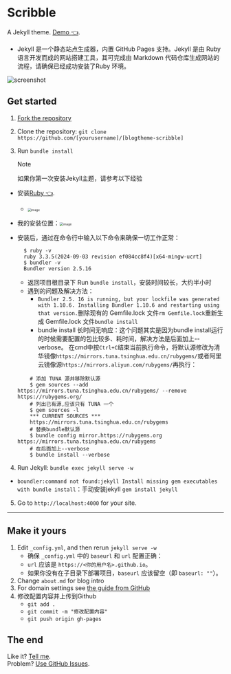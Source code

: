 # Scribble

A Jekyll theme. [Demo :point_left:](http://scribble.muan.co/posts/scribble-the-jekyll-theme). 

  - Jekyll 是一个静态站点生成器，内置 GitHub Pages 支持。Jekyll 是由 Ruby 语言开发而成的网站搭建工具，其可完成由 Markdown 代码仓库生成网站的流程，请确保已经成功安装了Ruby 环境。

![screenshot](https://cloud.githubusercontent.com/assets/1153134/23830104/6d4665e0-06b7-11e7-8805-57e73c346459.png)

## Get started

1. [Fork the repository](https://github.com/liumy-lay/blogtheme-scribble/fork)

2. Clone the repository: `git clone https://github.com/[yourusername]/[blogtheme-scribble]`

3. Run `bundle install`  

   > [!NOTE]
   >
   > 如果你第一次安装Jekyll主题，请参考以下经验

- 安装[Ruby :point_left:](https://rubyinstaller.org/downloads/).
    - <img src="https://github.com/user-attachments/assets/39a5d638-38fb-48b2-9d4b-feccbf7507c4" alt="image" style="zoom:50%;" />
- 我的安装位置：<img src="https://github.com/user-attachments/assets/2ac7e973-d168-409b-8c31-32d6364e7c1e" alt="image" style="zoom:50%;" />

- 安装后，通过在命令行中输入以下命令来确保一切工作正常：

  ```
    $ ruby -v
    ruby 3.3.5(2024-09-03 revision ef084cc8f4)[x64-mingw-ucrt]
    $ bundler -v
    Bundler version 2.5.16
  ```
  - 返回项目根目录下 Run `bundle install`，安装时间较长，大约半小时
  - 遇到的问题及解决方法：
    - ``Bundler 2.5. 16 is running, but your lockfile was generated with 1.10.6. Installing Bundler 1.10.6 and restarting using that version.``删除现有的 Gemfile.lock 文件``rm Gemfile.lock``重新生成 Gemfile.lock 文件``bundle install``
    - bundle install 长时间无响应：这个问题其实是因为bundle install运行的时候需要配置的包比较多、耗时间，解决方法是后面加上--verbose。
    在cmd中按``Ctrl+C``结束当前执行命令，将默认源修改为清华镜像`https://mirrors.tuna.tsinghua.edu.cn/rubygems/`或者阿里云镜像源`https://mirrors.aliyun.com/rubygems/`再执行：
  ```
      # 添加 TUNA 源并移除默认源
      $ gem sources --add https://mirrors.tuna.tsinghua.edu.cn/rubygems/ --remove https://rubygems.org/
      # 列出已有源,应该只有 TUNA 一个
      $ gem sources -l
      *** CURRENT SOURCES ***
      https://mirrors.tuna.tsinghua.edu.cn/rubygems
      # 替换bundle默认源
      $ bundle config mirror.https://rubygems.org https://mirrors.tuna.tsinghua.edu.cn/rubygems
      # 在后面加上--verbose
      $ bundle install --verbose
  ```

4. Run Jekyll: `bundle exec jekyll serve -w`

- `boundler:command not found:jekyll Install missing gem executables with bundle install`：手动安装jekyll `gem install jekyll`

5. Go to `http://localhost:4000` for your site.

---

## Make it yours

1. Edit `_config.yml`, and then rerun `jekyll serve -w`	
   -  确保 `_config.yml` 中的 `baseurl` 和 `url` 配置正确：
     - `url` 应该是 `https://<你的用户名>.github.io`。
     - 如果你没有在子目录下部署项目，`baseurl` 应该留空（即 `baseurl: ""`）。
2. Change `about.md` for blog intro
3. For domain settings see [the guide from GitHub](https://help.github.com/articles/setting-up-a-custom-domain-with-pages)
4. 修改配置内容并上传到Github
   - `git add .`
   - `git commit -m "修改配置内容"`
   - `git push origin gh-pages`

## The end

Like it? [Tell me](http://twitter.com/muanchiou).<br/>
Problem? [Use GitHub Issues](https://github.com/muan/scribble).
